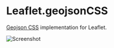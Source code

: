 Leaflet.geojsonCSS
==================

[Geojson CSS](http://wiki.openstreetmap.org/wiki/Geojson_CSS) implementation for Leaflet.

![Screenshot](https://rawgithub.com/albburtsev/Leaflet.geojsonCSS/master/demo/screenshot.png)